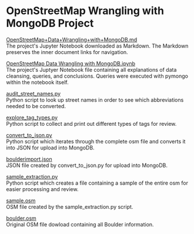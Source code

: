 # OpenStreetMap Wrangling with MongoDB Project

[OpenStreetMap+Data+Wrangling+with+MongoDB.md](https://github.com/yaskyj/data-wrangling/blob/master/OpenStreetMap%2BData%2BWrangling%2Bwith%2BMongoDB.md)  
The project's Jupyter Notebook downloaded as Markdown. The Markdown preserves the inner document links for navigation.  

[OpenStreetMap Data Wrangling with MongoDB.ipynb](https://github.com/yaskyj/data-wrangling/blob/master/OpenStreetMap%20Data%20Wrangling%20with%20MongoDB.ipynb)  
The project's Juptyer Notebook file containing all explanations of data cleansing, queries, and conclusions. Queries were executed with pymongo within the notebook itself.  

[audit_street_names.py](https://github.com/yaskyj/data-wrangling/blob/master/audit_street_names.py)  
Python script to look up street names in order to see which abbreviations needed to be converted.  

[explore_tag_types.py](https://github.com/yaskyj/data-wrangling/blob/master/explore_tag_types.py)  
Python script to collect and print out different types of tags for review.  

[convert_to_json.py](https://github.com/yaskyj/data-wrangling/blob/master/convert_to_json.py)  
Python script which iterates through the complete osm file and converts it into JSON for upload into MongoDB.  

[boulderimport.json](https://github.com/yaskyj/data-wrangling/blob/master/boulderimport.json)  
JSON file created by convert_to_json.py for upload into MongoDB.  

[sample_extraction.py](https://github.com/yaskyj/data-wrangling/blob/master/sample_extraction.py)  
Python script which creates a file containing a sample of the entire osm for easier processing and review.  

[sample.osm](https://github.com/yaskyj/data-wrangling/blob/master/sample.osm)  
OSM file created by the sample_extraction.py script.  

[boulder.osm](https://github.com/yaskyj/data-wrangling/blob/master/boulder.osm)  
Original OSM file dowload containing all Boulder information.
